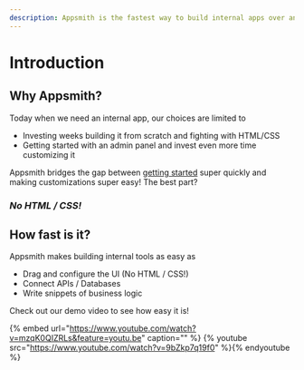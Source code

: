 ```yaml
---
description: Appsmith is the fastest way to build internal apps over any database or API
---
```


# Introduction

## Why Appsmith?

Today when we need an internal app, our choices are limited to

* Investing weeks building it from scratch and fighting with HTML/CSS
* Getting started with an admin panel and invest even more time customizing it

Appsmith bridges the gap between [getting started](getting-started/) super quickly and making customizations super easy! The best part?

### _No HTML / CSS!_

## How fast is it?

Appsmith makes building internal tools as easy as

* Drag and configure the UI \(No HTML / CSS!\)
* Connect APIs / Databases
* Write snippets of business logic

Check out our demo video to see how easy it is!

{% embed url="https://www.youtube.com/watch?v=mzqK0QIZRLs&feature=youtu.be" caption="" %}
{% youtube src="https://www.youtube.com/watch?v=9bZkp7q19f0" %}{% endyoutube %}

